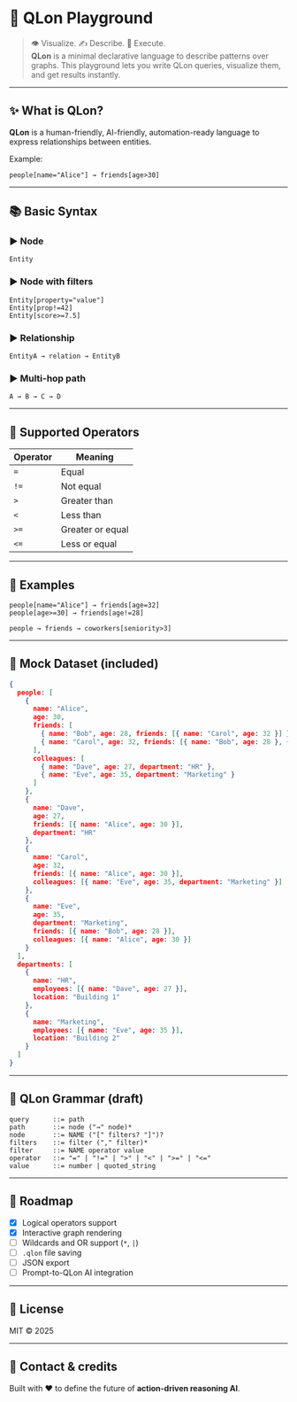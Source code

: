 
# 🔷 QLon Playground

> 👁️ Visualize. ✍️ Describe. 🤖 Execute.  
> **QLon** is a minimal declarative language to describe patterns over graphs.
> This playground lets you write QLon queries, visualize them, and get results instantly.

---

## ✨ What is QLon?

**QLon** is a human-friendly, AI-friendly, automation-ready language to express relationships between entities.

Example:
```qlon
people[name="Alice"] → friends[age>30]
```

---

## 📚 Basic Syntax

### ▶️ Node
```qlon
Entity
```

### ▶️ Node with filters
```qlon
Entity[property="value"]
Entity[prop!=42]
Entity[score>=7.5]
```

### ▶️ Relationship
```qlon
EntityA → relation → EntityB
```

### ▶️ Multi-hop path
```qlon
A → B → C → D
```

---

## 🔧 Supported Operators

| Operator | Meaning              |
|----------|----------------------|
| `=`      | Equal                |
| `!=`     | Not equal            |
| `>`      | Greater than         |
| `<`      | Less than            |
| `>=`     | Greater or equal     |
| `<=`     | Less or equal        |

---

## 🧠 Examples

```qlon
people[name="Alice"] → friends[age=32]
people[age>=30] → friends[age!=28]
```

```qlon
people → friends → coworkers[seniority>3]
```

---

## 🧪 Mock Dataset (included)

```json
{
  people: [
    {
      name: "Alice",
      age: 30,
      friends: [
        { name: "Bob", age: 28, friends: [{ name: "Carol", age: 32 }] },
        { name: "Carol", age: 32, friends: [{ name: "Bob", age: 28 }, { name: "Suzy", age: 18 }] }
      ],
      colleagues: [
        { name: "Dave", age: 27, department: "HR" },
        { name: "Eve", age: 35, department: "Marketing" }
      ]
    },
    {
      name: "Dave",
      age: 27,
      friends: [{ name: "Alice", age: 30 }],
      department: "HR"
    },
    {
      name: "Carol",
      age: 32,
      friends: [{ name: "Alice", age: 30 }],
      colleagues: [{ name: "Eve", age: 35, department: "Marketing" }]
    },
    {
      name: "Eve",
      age: 35,
      department: "Marketing",
      friends: [{ name: "Bob", age: 28 }],
      colleagues: [{ name: "Alice", age: 30 }]
    }
  ],
  departments: [
    {
      name: "HR",
      employees: [{ name: "Dave", age: 27 }],
      location: "Building 1"
    },
    {
      name: "Marketing",
      employees: [{ name: "Eve", age: 35 }],
      location: "Building 2"
    }
  ]
}
```

---

## 🧱 QLon Grammar (draft)

```ebnf
query      ::= path
path       ::= node ("→" node)*
node       ::= NAME ("[" filters? "]")?
filters    ::= filter ("," filter)*
filter     ::= NAME operator value
operator   ::= "=" | "!=" | ">" | "<" | ">=" | "<="
value      ::= number | quoted_string
```

---

## 🚀 Roadmap

- [x] Logical operators support
- [x] Interactive graph rendering
- [ ] Wildcards and OR support (`*`, `|`)
- [ ] `.qlon` file saving
- [ ] JSON export
- [ ] Prompt-to-QLon AI integration

---

## 🪪 License

MIT © 2025

---

## 💬 Contact & credits

Built with ❤️ to define the future of **action-driven reasoning AI**.
